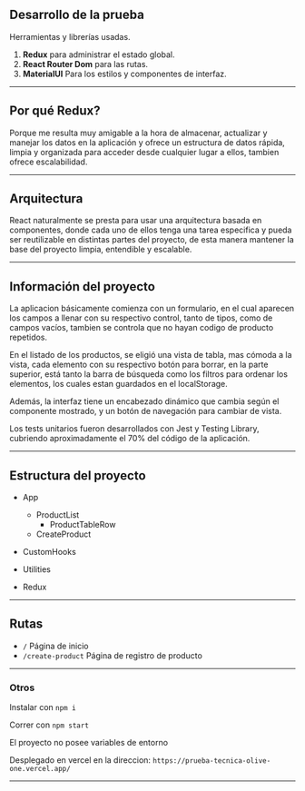 ## Desarrollo de la prueba

Herramientas y librerías usadas.

1. **Redux** para administrar el estado global.
2. **React Router Dom** para las rutas.
3. **MaterialUI** Para los estilos y componentes de interfaz.

---

## Por qué Redux?

Porque me resulta muy amigable a la hora de almacenar, actualizar y manejar los datos en la aplicación y ofrece un estructura de datos rápida, limpia y organizada para acceder desde cualquier lugar a ellos, tambien ofrece escalabilidad.

---

## Arquitectura
React naturalmente se presta para usar una arquitectura basada en componentes, donde cada uno de ellos tenga una tarea especifica y pueda ser reutilizable en distintas partes del proyecto, de esta manera mantener la base del proyecto limpia, entendible y escalable.

---

## Información del proyecto
La aplicacion  básicamente comienza con un formulario, en el cual aparecen los campos a llenar con su respectivo control, tanto de tipos, como de campos vacíos, tambien se controla que no hayan codigo de producto repetidos.

En el listado de los productos, se eligió una vista de tabla, mas cómoda a la vista, cada elemento con su respectivo botón para borrar, en la parte superior, está tanto la barra de búsqueda como los filtros para ordenar los elementos, los cuales estan guardados en el localStorage.

Además, la interfaz tiene un encabezado dinámico que cambia según el componente mostrado, y un botón de navegación para cambiar de vista.

Los tests unitarios fueron desarrollados con Jest y Testing Library, cubriendo aproximadamente el 70% del código de la aplicación.

---

## Estructura del proyecto

- App
  - ProductList
      - ProductTableRow
  - CreateProduct

- CustomHooks
- Utilities
- Redux      

---

## Rutas

- `/` Página de inicio
- `/create-product` Página de registro de producto    

---

### Otros

Instalar con `npm i`

Correr con `npm start` 

El proyecto no posee variables de entorno

Desplegado en vercel en la direccion: `https://prueba-tecnica-olive-one.vercel.app/`

---